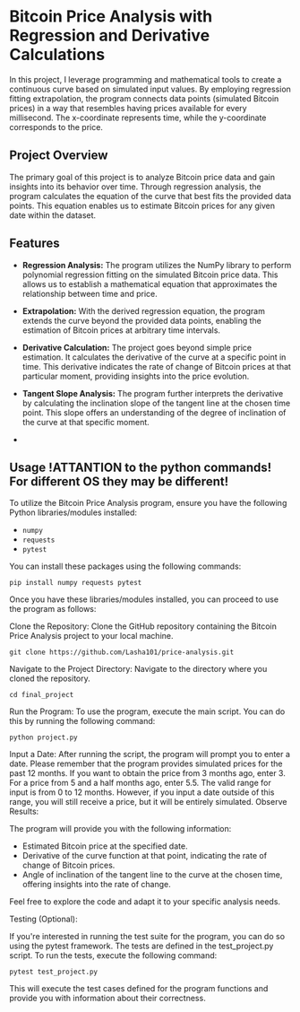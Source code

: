 # Bitcoin Price Analysis with Regression and Derivative Calculations

In this project, I leverage programming and mathematical tools to create a continuous curve based on simulated input values. By employing regression fitting extrapolation, the program connects data points (simulated Bitcoin prices) in a way that resembles having prices available for every millisecond. The x-coordinate represents time, while the y-coordinate corresponds to the price.

## Project Overview

The primary goal of this project is to analyze Bitcoin price data and gain insights into its behavior over time. Through regression analysis, the program calculates the equation of the curve that best fits the provided data points. This equation enables us to estimate Bitcoin prices for any given date within the dataset.

## Features

- **Regression Analysis:** The program utilizes the NumPy library to perform polynomial regression fitting on the simulated Bitcoin price data. This allows us to establish a mathematical equation that approximates the relationship between time and price.

- **Extrapolation:** With the derived regression equation, the program extends the curve beyond the provided data points, enabling the estimation of Bitcoin prices at arbitrary time intervals.

- **Derivative Calculation:** The project goes beyond simple price estimation. It calculates the derivative of the curve at a specific point in time. This derivative indicates the rate of change of Bitcoin prices at that particular moment, providing insights into the price evolution.

- **Tangent Slope Analysis:** The program further interprets the derivative by calculating the inclination slope of the tangent line at the chosen time point. This slope offers an understanding of the degree of inclination of the curve at that specific moment.
- 
## Usage       !ATTANTION to the python commands! For different OS they may be different!

To utilize the Bitcoin Price Analysis program, ensure you have the following Python libraries/modules installed:

- `numpy`
- `requests`
- `pytest`

You can install these packages using the following commands:

```
pip install numpy requests pytest
```
Once you have these libraries/modules installed, you can proceed to use the program as follows:

Clone the Repository:
Clone the GitHub repository containing the Bitcoin Price Analysis project to your local machine.
```
git clone https://github.com/Lasha101/price-analysis.git
```
Navigate to the Project Directory:
Navigate to the directory where you cloned the repository.
```
cd final_project
```
Run the Program:
To use the program, execute the main script. You can do this by running the following command:
```
python project.py
```
Input a Date:
After running the script, the program will prompt you to enter a date. Please remember that the program provides simulated prices for the past 12 months. If you want to obtain the price from 3 months ago, enter 3. For a price from 5 and a half months ago, enter 5.5. The valid range for input is from 0 to 12 months. However, if you input a date outside of this range, you will still receive a price, but it will be entirely simulated. 
Observe Results:

The program will provide you with the following information:

- Estimated Bitcoin price at the specified date.
- Derivative of the curve function at that point, indicating the rate of change of Bitcoin prices.
- Angle of inclination of the tangent line to the curve at the chosen time, offering insights into the rate of change.

Feel free to explore the code and adapt it to your specific analysis needs. 

Testing (Optional):

If you're interested in running the test suite for the program, you can do so using the pytest framework. The tests are defined in the test_project.py script. To run the tests, execute the following command:
```
pytest test_project.py
```
This will execute the test cases defined for the program functions and provide you with information about their correctness.

